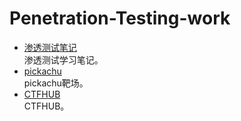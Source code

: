 # Penetration-Testing-work
 
* [渗透测试笔记](/note/)<br>渗透测试学习笔记。
* [pickachu](/pikachu/)<br>pickachu靶场。
* [CTFHUB](/ctfhub/)<br>CTFHUB。